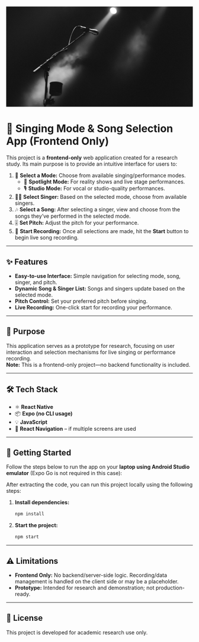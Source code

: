 ![Background](image/background.jpeg)
# 🎵 Singing Mode & Song Selection App (Frontend Only)

This project is a **frontend-only** web application created for a research study. Its main purpose is to provide an intuitive interface for users to:

1. 🎼 **Select a Mode:** Choose from available singing/performance modes.
    - 🌟 **Spotlight Mode:** For reality shows and live stage performances.
    - 🎙️ **Studio Mode:** For vocal or studio-quality performances.
2. 🧑‍🎤 **Select Singer:** Based on the selected mode, choose from available singers.
3. 🎶 **Select a Song:** After selecting a singer, view and choose from the songs they’ve performed in the selected mode.
4. 🎚️ **Set Pitch:** Adjust the pitch for your performance.
5. 🔴 **Start Recording:** Once all selections are made, hit the **Start** button to begin live song recording.
   
---

## ✨ Features

- **Easy-to-use Interface:** Simple navigation for selecting mode, song, singer, and pitch.
- **Dynamic Song & Singer List:** Songs and singers update based on the selected mode.
- **Pitch Control:** Set your preferred pitch before singing.
- **Live Recording:** One-click start for recording your performance.

---

## 🎯 Purpose

This application serves as a prototype for research, focusing on user interaction and selection mechanisms for live singing or performance recording.  
**Note:** This is a frontend-only project—no backend functionality is included.

---

## 🛠️ Tech Stack

- ⚛️ **React Native**
- 📦 **Expo (no CLI usage)**
- 💡 **JavaScript**
- 🧭 **React Navigation** – if multiple screens are used

---

## 🚀 Getting Started

Follow the steps below to run the app on your **laptop using Android Studio emulator** (Expo Go is not required in this case):

After extracting the code, you can run this project locally using the following steps:

1. **Install dependencies:**

   ```bash
   npm install
   ```

2. **Start the project:**

   ```bash
   npm start
   ```

---

## ⚠️ Limitations

- **Frontend Only:** No backend/server-side logic. Recording/data management is handled on the client side or may be a placeholder.
- **Prototype:** Intended for research and demonstration; not production-ready.

---

## 📄 License

This project is developed for academic research use only.  

